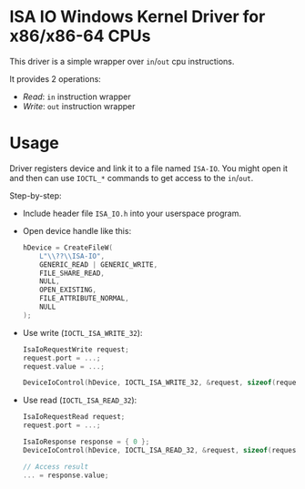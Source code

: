 # ISA IO Windows Kernel Driver for x86/x86-64 CPUs

This driver is a simple wrapper over `in`/`out` cpu instructions.

It provides 2 operations:
- *Read*: `in` instruction wrapper
- *Write*: `out` instruction wrapper

# Usage

Driver registers device and link it to a file named `ISA-IO`.
You might open it and then can use `IOCTL_*` commands to get access to the `in`/`out`. 

Step-by-step:
- Include header file `ISA_IO.h` into your userspace program.
- Open device handle like this:
  
  ```C
  hDevice = CreateFileW(
	  L"\\??\\ISA-IO",
	  GENERIC_READ | GENERIC_WRITE,
	  FILE_SHARE_READ,
	  NULL,
	  OPEN_EXISTING,
	  FILE_ATTRIBUTE_NORMAL,
	  NULL
  );
  ```
- Use write (`IOCTL_ISA_WRITE_32`):
  ```C
  IsaIoRequestWrite request;
  request.port = ...;
  request.value = ...;

  DeviceIoControl(hDevice, IOCTL_ISA_WRITE_32, &request, sizeof(request), NULL, 0, NULL, NULL);
  ```
- Use read (`IOCTL_ISA_READ_32`):
  ```C
  IsaIoRequestRead request;
  request.port = ...;

  IsaIoResponse response = { 0 };
  DeviceIoControl(hDevice, IOCTL_ISA_READ_32, &request, sizeof(request), &response, sizeof(response), NULL, NULL);

  // Access result
  ... = response.value;
  ```
